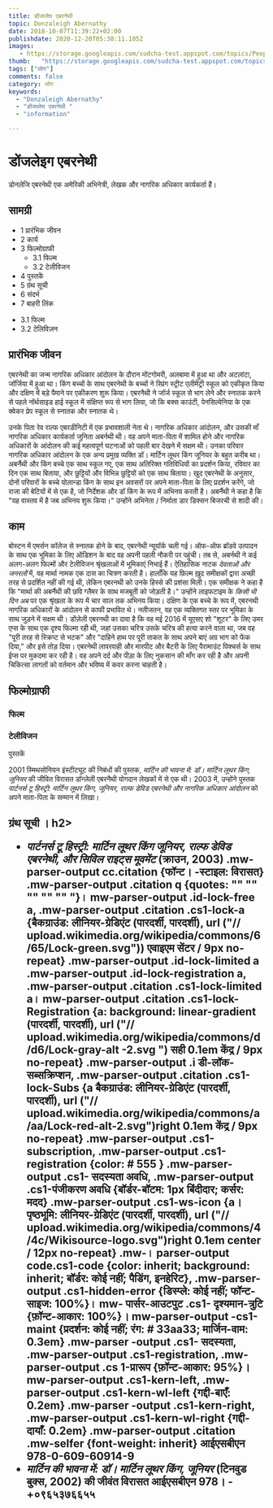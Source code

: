 ```yaml
---
title: डोंजालेघ एबरनेथी 
topic: Donzaleigh Abernathy
date: 2018-10-07T11:39:22+02:00
publishdate: 2020-12-20T05:38:11.105Z
images: 
   - https://storage.googleapis.com/sudcha-test.appspot.com/topics/People/donzaleigh_abernathy/1.jpeg
thumb:   "https://storage.googleapis.com/sudcha-test.appspot.com/topics/People/donzaleigh_abernathy/thumb.jpeg"
tags: ["लोग"]
comments: false
category: लोग
keywords: 
  - "Donzaleigh Abernathy"
  - "डोंजालेघ एबरनेथी "
  - "information"

---
```

<h1> डोंजलेइग एबरनेथी </h1> <p> </p> <p> डोनलेजि एबरनेथी एक अमेरिकी अभिनेत्री, लेखक और नागरिक अधिकार कार्यकर्ता हैं। </p> <h2> सामग्री </h2> <ul> <li> 1 प्रारंभिक जीवन </li> <li> 2 कार्य </li> <li> 3 फिल्मोग्राफी <ul> <li> 3.1 फिल्म </li> <li> 3.2 टेलीविजन </li> </ul> </li> <li> 4 पुस्तकें </li> <li> 5 ग्रंथ सूची </li> <li> 6 संदर्भ </li> <li> 7 बाहरी लिंक </li> </ul> <ul> <li> 3.1 फिल्म </li><li>3.2 टेलिविज़न </li> </ul> <h2> प्रारंभिक जीवन </h2> <p> एबरनेथी का जन्म नागरिक अधिकार आंदोलन के दौरान मोंटगोमरी, अलबामा में हुआ था और अटलांटा, जॉर्जिया में हुआ था। किंग बच्चों के साथ एबरनेथी के बच्चों ने स्प्रिंग स्ट्रीट एलीमेंट्री स्कूल को एकीकृत किया और दक्षिण में बड़े पैमाने पर एकीकरण शुरू किया। एबरनैथी ने जॉर्ज स्कूल से भाग लेने और स्नातक करने से पहले नॉर्थसाइड हाई स्कूल में संक्षिप्त रूप से भाग लिया, जो कि बक्स काउंटी, पेनसिल्वेनिया के एक क्वेकर प्रेप स्कूल से स्नातक और स्नातक थे। </p> <p> उनके पिता रेव राल्फ एबरडीनिटी में एक प्रभावशाली नेता थे। नागरिक अधिकार आंदोलन, और उसकी माँ नागरिक अधिकार कार्यकर्ता जुनिता अबर्नथी थी। वह अपने माता-पिता में शामिल होने और नागरिक अधिकारों के आंदोलन की कई महत्वपूर्ण घटनाओं को पहली बार देखने में सक्षम थी। उनका परिवार नागरिक अधिकार आंदोलन के एक अन्य प्रमुख व्यक्ति डॉ। मार्टिन लूथर किंग जूनियर के बहुत करीब था। अबर्नैथी और किंग बच्चे एक साथ स्कूल गए, एक साथ अतिरिक्त गतिविधियों का प्रदर्शन किया, रविवार का दिन एक साथ बिताया, और छुट्टियों और विभिन्न छुट्टियों को एक साथ बिताया। खुद एबरनेथी के अनुसार, दोनों परिवारों के बच्चे योलान्डा किंग के साथ इन अवसरों पर अपने माता-पिता के लिए प्रदर्शन करेंगे, जो राजा की बेटियों में से एक है, जो निर्देशक और डॉ किंग के रूप में अभिनय करती है। अबर्नैथी ने कहा है कि "यह वास्तव में है जब अभिनय शुरू किया।" उन्होंने अभिनेता / निर्माता डार डिक्सन बिजरची से शादी की। </p> <h2> काम </h2> <p> बोस्टन में एमर्सन कॉलेज से स्नातक होने के बाद, एबरनेथी न्यूयॉर्क चली गई। ऑफ-ऑफ ब्रॉडवे उत्पादन के साथ एक भूमिका के लिए ऑडिशन के बाद वह अपनी पहली नौकरी पर पहुंची। तब से, अबर्नथी ने कई अलग-अलग फिल्मों और टेलीविजन श्रृंखलाओं में भूमिकाएं निभाई हैं। ऐतिहासिक नाटक <i> देवताओं और जनरलों </i> में, वह मार्था नामक एक दास का चित्रण करती है। हालाँकि यह फ़िल्म ख़ुद समीक्षकों द्वारा अच्छी तरह से प्रदर्शित नहीं की गई थी, लेकिन एबरनथी को उनके हिस्से की प्रशंसा मिली। एक समीक्षक ने कहा है कि "मार्था की अबर्नैथी की छवि ग्लैमर के साथ मजबूती को जोड़ती है।" उन्होंने लाइफटाइम के <i> किसी भी दिन अब </i> पर एक श्रृंखला के रूप में चार साल तक अभिनय किया। दक्षिण के एक बच्चे के रूप में, एबरनथी नागरिक अधिकारों के आंदोलन से काफी प्रभावित थे। नतीजतन, वह एक व्यक्तिगत स्तर पर भूमिका के साथ जुड़ने में सक्षम थी। डोंज़ेली एबरनथी का दावा है कि वह मई 2016 में यूएसए शो "शूटर" के लिए उमर एप्स के साथ एक दृश्य फिल्मा रही थी, जहां उसका चरित्र उसके चरित्र की हत्या करने वाला था, जब वह "पूरी तरह से स्क्रिप्ट से भटक" और "दाहिने हाथ पर पूरी ताकत के साथ अपने बाएं अग्र भाग को फेंक दिया," और इसे तोड़ दिया। एबरनेथी लापरवाही और मारपीट और बैटरी के लिए पैरामाउंट पिक्चर्स के साथ ईप्स पर मुकदमा कर रही है। वह अपने दर्द और पीड़ा के लिए नुकसान की माँग कर रही है और अपनी चिकित्सा लागतों को वर्तमान और भविष्य में कवर करना चाहती है। </p> <h2> फिल्मोग्राफी </h2> <h3> फिल्म </h3> <h3> टेलीविजन </h3 <h2> पुस्तकें </h2> <p> 2001 स्मिथसोनियन इंस्टीट्यूट की निबंधों की पुस्तक, <i> मार्टिन की भावना में: डॉ। मार्टिन लूथर किंग, जूनियर </i> की जीवित विरासत डॉन्ज़ेली एबरनैथी योगदान लेखकों में से एक थी। 2003 में, उन्होंने पुस्तक <i> पार्टनर्स टू हिस्ट्री: मार्टिन लूथर किंग, जूनियर, राल्फ डेविड एबरनेथी और नागरिक अधिकार आंदोलन </i> को अपने माता-पिता के सम्मान में लिखा। </p> <h2> ग्रंथ सूची </i>। h2> <ul> <li> <i> पार्टनर्स टू हिस्ट्री: मार्टिन लूथर किंग जूनियर, राल्फ डेविड एबरनेथी, और सिविल राइट्स मूवमेंट </i> (क्राउन, 2003) .mw-parser-output cc.citation {फॉन्ट। -स्टाइल: विरासत} .mw-parser-output .citation q {quotes: "" "" "" "" "" "}। mw-parser-output .id-lock-free a, .mw-parser-output .citation .cs1-lock-a {बैकग्राउंड: लीनियर-ग्रेडिएंट (पारदर्शी, पारदर्शी), url ("// upload.wikimedia.org/wikipedia/commons/6/65/Lock-green.svg")) एवाइएम सेंटर / 9px no-repeat} .mw-parser-output .id-lock-limited a .mw-parser-output .id-lock-registration a, .mw-parser-output .citation .cs1-lock-limited a। mw-parser-output .citation .cs1-lock-Registration {a: background: linear-gradient (पारदर्शी, पारदर्शी), url ("// upload.wikimedia.org/wikipedia/commons/d/d6/Lock-gray-alt -2.svg ") सही 0.1em केंद्र / 9px no-repeat} .mw-parser-output .i डी-लॉक-सब्सक्रिप्शन, .mw-parser-output .citation .cs1-lock-Subs {a बैकग्राउंड: लीनियर-ग्रेडिएंट (पारदर्शी, पारदर्शी), url ("// upload.wikimedia.org/wikipedia/commons/a /aa/Lock-red-alt-2.svg")right 0.1em केंद्र / 9px no-repeat} .mw-parser-output .cs1-subscription, .mw-parser-output .cs1-registration {color: # 555 } .mw-parser-output .cs1- सदस्यता अवधि, .mw-parser-output .cs1-पंजीकरण अवधि {बॉर्डर-बॉटम: 1px बिंदीदार; कर्सर: मदद} .mw-parser-output .cs1-ws-icon {a। पृष्ठभूमि: लीनियर-ग्रेडिएंट (पारदर्शी, पारदर्शी), url ("// upload.wikimedia.org/wikipedia/commons/4/4c/Wikisource-logo.svg")right 0.1em center / 12px no-repeat} .mw-। parser-output code.cs1-code {color: inherit; background: inherit; बॉर्डर: कोई नहीं; पैडिंग, इनहेरिट}, .mw-parser-output .cs1-hidden-error {डिस्प्ले: कोई नहीं; फॉन्ट-साइज: 100%}। mw- पार्सर-आउटपुट .cs1- दृश्यमान-त्रुटि {फ़ॉन्ट-आकार: 100%}। mw-parser-output -cs1-maint {प्रदर्शन: कोई नहीं; रंग: # 33aa33; मार्जिन-वाम: 0.3em} .mw-parser -output .cs1- सदस्यता, .mw-parser-output .cs1-registration, .mw-parser-output .cs 1-प्रारूप {फ़ॉन्ट-आकार: 95%}। mw-parser-output .cs1-kern-left, .mw-parser-output .cs1-kern-wl-left {गद्दी-बाएँ: 0.2em} .mw-parser -output .cs1-kern-right, .mw-parser-output .cs1-kern-wl-right {गद्दी-दायाँ: 0.2em} .mw-parser-output .citation .mw-selfer {font-weight: inherit} आईएसबीएन 978-0-609-60914-9 </li> <li> <i> मार्टिन की भावना में: डॉ। मार्टिन लूथर किंग, जूनियर </i> (टिनवुड बुक्स, 2002) की जीवंत विरासत आईएसबीएन 978। -+०९६५३७६६५५ </li> </ul> 